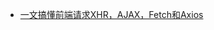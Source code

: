 - [一文搞懂前端请求XHR，AJAX，Fetch和Axios](https://juejin.cn/post/7243276385895497787?searchId=20230911225259AF7E3952CD2F5A5FF0E8#heading-0)

